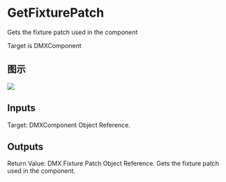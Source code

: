 # GetFixturePatch

Gets the fixture patch used in the component

Target is DMXComponent

## 图示

![]($-20221218-18442212.png)

## Inputs

Target: DMXComponent Object Reference.  

## Outputs

Return Value: DMX Fixture Patch Object Reference. Gets the fixture patch used in the component.

